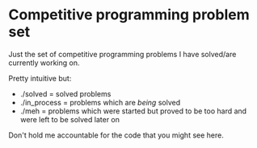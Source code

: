 # Competitive programming problem set

Just the set of competitive programming problems I have solved/are currently working on.

Pretty intuitive but:

* ./solved = solved problems
* ./in_process = problems which are _being_ solved 
* ./meh = problems which were started but proved to be too hard and were left to be solved later on

Don't hold me accountable for the code that you might see here.
